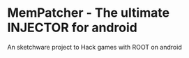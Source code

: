 # MemPatcher - The ultimate INJECTOR for android
An sketchware project to Hack games with ROOT on android
